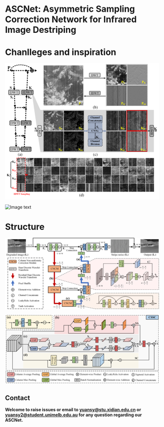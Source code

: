 # ASCNet: Asymmetric Sampling Correction Network for Infrared Image Destriping

# Chanlleges and inspiration   
![Image text](https://github.com/xdFai/ASCNet/blob/main/Fig/Fig1.png)

![Image text](https://github.com/xdFai/ASCNet/blob/main/Fig/Fig4.png)

# Structure
![Image text](https://github.com/xdFai/ASCNet/blob/main/Fig/Fig2.png)

![Image text](https://github.com/xdFai/ASCNet/blob/main/Fig/Fig3.png)


## Contact
**Welcome to raise issues or email to [yuansy@stu.xidian.edu.cn](yuansy@stu.xidian.edu.cn) or [yuansy2@student.unimelb.edu.au](yuansy2@student.unimelb.edu.au) for any question regarding our ASCNet.**

